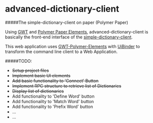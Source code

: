 # advanced-dictionary-client

#####The simple-dictionary-client on paper (Polymer Paper) 

Using [GWT](http://www.gwtproject.org) and [Polymer Paper Elements](https://elements.polymer-project.org/), advanced-dictionary-client is basically the front-end interface of the [simple-dictionary-client](https://github.com/hantino/simple-dictionary-client).

This web application uses [GWT-Polymer-Elements](https://github.com/vaadin/gwt-polymer-elements) with [UiBinder](http://www.gwtproject.org/doc/latest/DevGuideUiBinder.html) to transform the command line client to a Web Application.




#####TODO:
* ~~Setup project files~~
* ~~Implement basic UI elements~~
* ~~Add basic functionality to 'Connect' Button~~
* ~~Implement RPC structure to retrieve list of Dictionaries~~
* ~~Display list of dictionaries~~
* Add functionality to 'Define Word' button
* Add functionality to 'Match Word' button
* Add functionality to 'Prefix Word' button
* ...
* ...
